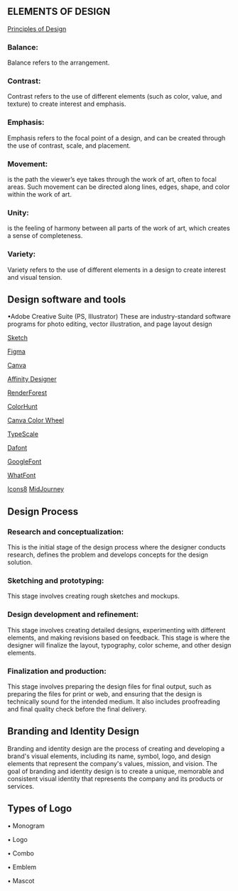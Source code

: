 ## ELEMENTS OF DESIGN

[Principles of Design](https://www.getty.edu/education/teachers/building_lessons/principles_design.pdf)

### Balance: 
Balance refers to the arrangement.

### Contrast: 
Contrast refers to the use of different elements (such as color, value, and texture) to create interest and emphasis.

### Emphasis: 
Emphasis refers to the focal point of a design, and can be created through the use of contrast, scale, and placement.

### Movement:  
is the path the viewer’s eye takes through the work of art, often to focal
areas. Such movement can be directed along lines, edges, shape, and color within the
work of art. 

### Unity: 
is the feeling of harmony between all parts of the work of art, which creates
a sense of completeness.

### Variety: 
Variety refers to the use of different elements in a design to create interest and visual tension.



## Design software and tools

•Adobe Creative Suite (PS, Illustrator) These are industry-standard software programs for photo editing, vector illustration, and page layout design

[Sketch](https://www.sketch.com/)

[Figma](https://www.figma.com/)

[Canva](https://www.canva.com/en_ph/)

[Affinity Designer](https://affinity.serif.com/en-us/)

[RenderForest](https://www.renderforest.com/)

[ColorHunt](https://colorhunt.co/)

[Canva Color Wheel](https://www.canva.com/colors/color-wheel/)

[TypeScale](https://typescale.com/)

[Dafont](https://www.dafont.com/)

[GoogleFont](https://fonts.google.com/)

[WhatFont](https://chrome.google.com/webstore/detail/whatfont/jabopobgcpjmedljpbcaablpmlmfcogm?hl=en)

[Icons8](https://icons8.com/)
[MidJourney ](https://www.midjourney.com/home/?callbackUrl=%2Fapp%2F)


## Design Process

### Research and conceptualization: 
This is the initial stage of the design process where the designer conducts research, defines the problem and develops concepts for the design solution.

### Sketching and prototyping: 
This stage involves creating rough sketches and mockups.

### Design development and refinement: 
This stage involves creating detailed designs, experimenting with different elements, and making revisions based on feedback. This stage is where the designer will finalize the layout, typography, color scheme, and other design elements.

### Finalization and production: 
This stage involves preparing the design files for final output, such as preparing the files for print or web, and ensuring that the design is technically sound for the intended medium. It also includes proofreading and final quality check before the final delivery.

## Branding and Identity Design

Branding and identity design are the process of creating and developing a brand's visual elements, including its name, symbol, logo, and design elements that represent the company's values, mission, and vision. The goal of branding and identity design is to create a unique, memorable and consistent visual identity that represents the company and its products or services.

## Types of Logo

• Monogram

• Logo

• Combo

• Emblem

• Mascot

